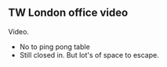 ## TW London office video

Video.

 * No to ping pong table
 * Still closed in. But lot's of space to escape.